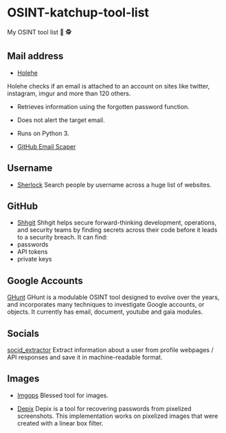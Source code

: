 # OSINT-katchup-tool-list
My OSINT tool list 🥵 🕵️ 

## Mail address
- [Holehe](https://github.com/megadose/holehe)

Holehe checks if an email is attached to an account on sites like twitter, instagram, imgur and more than 120 others.

- Retrieves information using the forgotten password function.
- Does not alert the target email.
- Runs on Python 3.

- [GitHub Email Scaper](https://github.com/andyjsmith/GitHub-Email-Scraper)

## Username
- [Sherlock](https://github.com/sherlock-project/sherlock)
Search people by username across a huge list of websites.

## GitHub
- [Shhgit](https://github.com/eth0izzle/shhgit)
Shhgit helps secure forward-thinking development, operations, and security teams by finding secrets across their code before it leads to a security breach.
It can find:
- passwords
- API tokens
- private keys

## Google Accounts
[GHunt](https://github.com/mxrch/GHunt)
GHunt is a modulable OSINT tool designed to evolve over the years, and incorporates many techniques to investigate Google accounts, or objects.
It currently has email, document, youtube and gaia modules.

## Socials
[socid_extractor](https://github.com/soxoj/socid-extractor)
Extract information about a user from profile webpages / API responses and save it in machine-readable format.

## Images
- [Imgops](https://imgops.com/)
Blessed tool for images.

- [Depix](https://github.com/beurtschipper/Depix)
Depix is a tool for recovering passwords from pixelized screenshots.
This implementation works on pixelized images that were created with a linear box filter.


